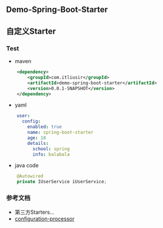 ## Demo-Spring-Boot-Starter

## 自定义Starter

### Test

- maven

```xml
    <dependency>
        <groupId>com.itliusir</groupId>
        <artifactId>demo-spring-boot-starter</artifactId>
        <version>0.0.1-SNAPSHOT</version>
    </dependency>
```

- yaml

```yaml
    user:
      config:
        enabled: true
        name: spring-boot-starter
        age: 18
        details:
          school: spring
          info: balabala
```

- java code

```java
    @Autowired
    private IUserService iUserService;
```

### 参考文档

- 第三方Starters...
- [configuration-processor](https://docs.spring.io/spring-boot/docs/1.5.6.RELEASE/reference/html/configuration-metadata.html)